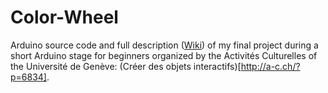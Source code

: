 # Color-Wheel

Arduino source code and full description ([Wiki](https://github.com/vichango/color-wheel/wiki)) of my final project during a short Arduino stage for beginners organized by the Activités Culturelles of the Université de Genève: (Créer des objets interactifs)[http://a-c.ch/?p=6834].
